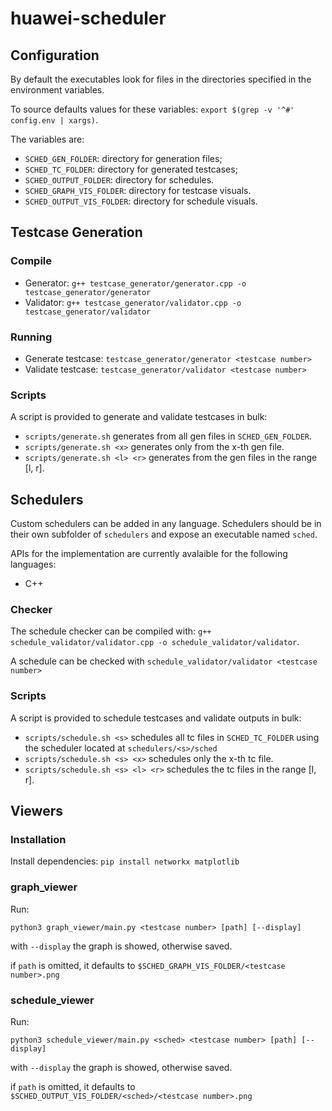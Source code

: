 # huawei-scheduler

## Configuration

By default the executables look for files in the directories specified in the environment variables.

To source defaults values for these variables: `export $(grep -v '^#' config.env | xargs)`.

The variables are:

 - `SCHED_GEN_FOLDER`: directory for generation files;
 - `SCHED_TC_FOLDER`: directory for generated testcases;
 - `SCHED_OUTPUT_FOLDER`: directory for schedules.
 - `SCHED_GRAPH_VIS_FOLDER`: directory for testcase visuals.
 - `SCHED_OUTPUT_VIS_FOLDER`: directory for schedule visuals.

## Testcase Generation

### Compile

 - Generator: `g++ testcase_generator/generator.cpp -o testcase_generator/generator`
 - Validator: `g++ testcase_generator/validator.cpp -o testcase_generator/validator`

### Running
 
 - Generate testcase: `testcase_generator/generator <testcase number>` 
 - Validate testcase: `testcase_generator/validator <testcase number>`

### Scripts

A script is provided to generate and validate testcases in bulk:

 - `scripts/generate.sh` generates from all gen files in `SCHED_GEN_FOLDER`.
 - `scripts/generate.sh <x>` generates only from the x-th gen file.
 - `scripts/generate.sh <l> <r>` generates from the gen files in the range [l, r].

## Schedulers

Custom schedulers can be added in any language.
Schedulers should be in their own subfolder of `schedulers` and expose an executable named `sched`.

APIs for the implementation are currently avalaible for the following languages:

 - C++

### Checker

The schedule checker can be compiled with: `g++ schedule_validator/validator.cpp -o schedule_validator/validator`.

A schedule can be checked with `schedule_validator/validator <testcase number>`

### Scripts

A script is provided to schedule testcases and validate outputs in bulk:

 - `scripts/schedule.sh <s>` schedules all tc files in `SCHED_TC_FOLDER` using the scheduler located at `schedulers/<s>/sched`
 - `scripts/schedule.sh <s> <x>` schedules only the x-th tc file.
 - `scripts/schedule.sh <s> <l> <r>` schedules the tc files in the range [l, r].

## Viewers

### Installation
Install dependencies:
`pip install networkx matplotlib`

### graph_viewer

Run:<br>

`python3 graph_viewer/main.py <testcase number> [path] [--display]`<br>

with `--display` the graph is showed, otherwise saved.<br>

if `path` is omitted, it defaults to `$SCHED_GRAPH_VIS_FOLDER/<testcase number>.png`

### schedule_viewer

Run:<br>

`python3 schedule_viewer/main.py <sched> <testcase number> [path] [--display]`<br>

with `--display` the graph is showed, otherwise saved.<br>

if `path` is omitted, it defaults to `$SCHED_OUTPUT_VIS_FOLDER/<sched>/<testcase number>.png`



